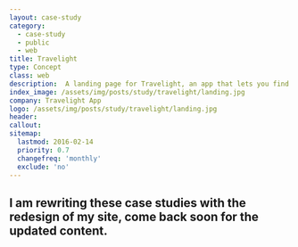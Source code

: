 ```yaml
---
layout: case-study
category:
  - case-study
  - public
  - web
title: Travelight
type: Concept
class: web
description:  A landing page for Travelight, an app that lets you find the shortest route to your destination.
index_image: /assets/img/posts/study/travelight/landing.jpg
company: Travelight App
logo: /assets/img/posts/study/travelight/landing.jpg
header:
callout:
sitemap:
  lastmod: 2016-02-14
  priority: 0.7
  changefreq: 'monthly'
  exclude: 'no'
---
```

## I am rewriting these case studies with the redesign of my site, come back soon for the updated content.
